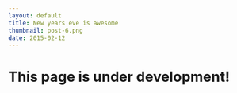 ```yaml
---
layout: default
title: New years eve is awesome
thumbnail: post-6.png
date: 2015-02-12
---
```


# This page is under development!
